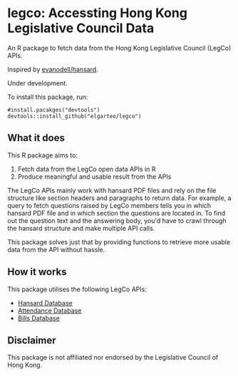 # legco: Accessting Hong Kong Legislative Council Data
An R package to fetch data from the Hong Kong Legislative Council (LegCo) APIs. 

Inspired by [evanodell/hansard](https://github.com/evanodell/hansard).

Under development.

To install this package, run:
```
#install.pacakges("devtools")
devtools::install_github("elgarteo/legco")
```

## What it does
This R package aims to:
1. Fetch data from the LegCo open data APIs in R
2. Produce meaningful and usable result from the APIs

The LegCo APIs mainly work with hansard PDF files and rely on the file structure like 
section headers and paragraphs to return data. For example, a query to fetch questions raised by LegCo
members tells you in which hansard PDF file and in which section the questions are located in.
To find out the question text and the answering body, you'd have to crawl through the hansard structure
and make multiple API calls.

This package solves just that by providing functions to retrieve more usable data from the API
without hassle.

## How it works
This package utilises the following LegCo APIs:
* [Hansard Database](https://www.legco.gov.hk/odata/english/hansard-db.html)
* [Attendance Database](https://www.legco.gov.hk/odata/english/attendance-db.html)
* [Bills Database](https://www.legco.gov.hk/odata/english/billsdb.html)

## Disclaimer
This package is not affiliated nor endorsed by the Legislative Council of Hong Kong.
